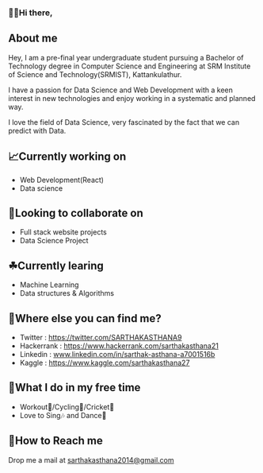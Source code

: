 ### 👨‍💻Hi there,

## About me
  Hey, I am a pre-final year undergraduate student pursuing a Bachelor of Technology degree in Computer Science and Engineering at SRM Institute of Science and Technology(SRMIST), Kattankulathur.
  
  I have a passion for Data Science and Web Development with a keen interest in new technologies and enjoy working in a systematic and planned way.
  
  I love the field of Data Science, very fascinated by the fact that we can predict with Data.
  
## 📈Currently working on
  - Web Development(React)
  - Data science
  
## 👐Looking to collaborate on
  - Full stack website projects
  - Data Science Project
  
## ☘Currently learing
  - Machine Learning
  - Data structures & Algorithms 
  
## 🤔Where else you can find me?
  - Twitter : https://twitter.com/SARTHAKASTHANA9
  - Hackerrank : https://www.hackerrank.com/sarthakasthana21
  - Linkedin : www.linkedin.com/in/sarthak-asthana-a7001516b
  - Kaggle : https://www.kaggle.com/sarthakasthana27
  
## 🤗What I do in my free time
  - Workout💪/Cycling🚴‍/Cricket🏏
  - Love to Sing🎶 and Dance🕺
  
## 📧How to Reach me
  Drop me a mail at sarthakasthana2014@gmail.com 
